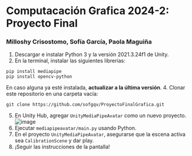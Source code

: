 # Computacación Grafica 2024-2: Proyecto Final 

### Milloshy Crisostomo, Sofía García, Paola Maguiña

1. Descargar e instalar Python 3 y la versión 2021.3.24f1 de Unity.
2. En la terminal, instalar las siguientes librerias:
  ```
  pip install mediapipe
  pip install opencv-python
  ```
  En caso alguna ya esté instalada, **actualizar a la última versión**.
4. Clonar este repositorio en una carpeta vacía:
  ```
  git clone https://github.com/sofgqv/ProyectoFinalGrafica.git
  ```
5. En Unity Hub, agregar `UnityMediaPipeAvatar` como un nuevo proyecto.
   ![image](https://github.com/user-attachments/assets/68bc20ae-82d9-4e64-9d70-6f95f68b60ba)
6. Ejecutar `mediapipeavatar/main.py` usando Python.
7. En el proyecto `UnityMediaPipeAvatar`, asegurarse que la escena activa sea `CalibrationScene` y dar play.
8. ¡Seguir las instrucciones de la pantalla!
